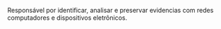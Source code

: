 Responsável por identificar, analisar e preservar evidencias com redes computadores e dispositivos eletrônicos.